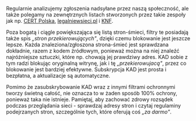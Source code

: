 Regularnie analizujemy zgłoszenia nadsyłane przez naszą społeczność, ale także polegamy na zewnętrznych listach stworzonych przez takie zespoły jak np. [CERT Polska](https://www.cert.pl/news/single/ostrzezenia_phishing/), [legalniewsieci.pl](https://www.legalniewsieci.pl/aktualnosci/podejrzane-sklepy-internetowe) i [KNF](https://www.knf.gov.pl/dla_konsumenta/ostrzezenia_publiczne).

Poza bogatą i ciągle powiększająca się listą stron-śmieci, filtry te posiadają także spis *„stron przekierowujących"*, dzięki czemu blokowanie jest jeszcze lepsze. Każda znaleziona/zgłoszona strona-śmieć jest sprawdzana dokładnie, razem z kodem źródłowym, ponieważ można na niej znaleźć najróżniejsze sztuczki, które np. chowają jej prawdziwy adres. KAD sobie z tym radzi blokując oryginalną witrynę, jak i tę *„przekierowujacą"*, przez co blokowanie jest bardziej efektywne. Subskrypcja KAD jest prosta i bezpłatna, a aktualizacje są automatyczne.

Pomimo że zasubskrybowanie KAD wraz z innymi filtrami ochronnymi tworzy świetną całość, nie oznacza to w żaden sposób 100% ochrony, ponieważ taka nie istnieje. Pamiętaj, aby zachować zdrowy rozsądek podczas przeglądania sieci - sprawdzaj adresy stron i czytaj regulaminy podejrzanych stron, szczególnie tych, które oferują coś *„za darmo"*.
